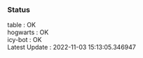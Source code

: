 ### Status


table : OK  
hogwarts : OK  
icy-bot : OK  
Latest Update : 2022-11-03 15:13:05.346947
